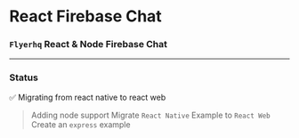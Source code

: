 # React Firebase Chat

### `Flyerhq` React & Node Firebase Chat

---

### Status

✅ Migrating from react native to react web
> Adding node support
> Migrate `React Native` Example to `React Web`
> Create an `express` example
